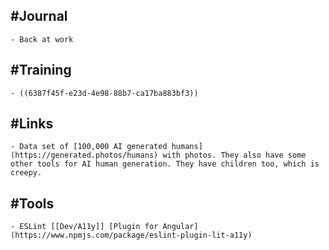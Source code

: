 ## #Journal
	- Back at work
## #Training
	- ((6387f45f-e23d-4e98-88b7-ca17ba883bf3))
## #Links
	- Data set of [100,000 AI generated humans](https://generated.photos/humans) with photos. They also have some other tools for AI human generation. They have children too, which is creepy.
## #Tools
	- ESLint [[Dev/A11y]] [Plugin for Angular](https://www.npmjs.com/package/eslint-plugin-lit-a11y)